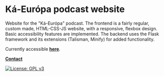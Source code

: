 # Ká-Európa podcast website

Website for the "Ká-Európa" podcast. The frontend is a fairly regular, custom made,
HTML-CSS-JS website, with a responsive, flexbox design. Basic accessibility
features are implemented. The backend uses the Flask framework and its
extensions (Talisman, Minify) for added functionality.

Currently accessible **[here](https://www.ka-europa.com/)**.

**[Contact](mailto:lcs_it@proton.me)**

[![License: GPL v3](https://img.shields.io/badge/License-GPLv3-blue.svg)](https://www.gnu.org/licenses/gpl-3.0)

